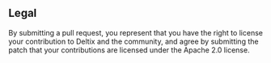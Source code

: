 ## Legal

By submitting a pull request, you represent that you have the right to license
your contribution to Deltix and the community, and agree by submitting the patch
that your contributions are licensed under the Apache 2.0 license.
